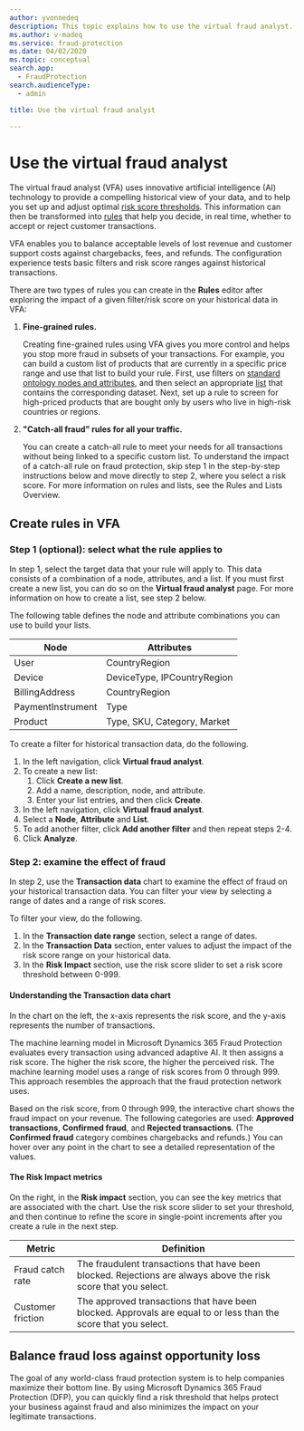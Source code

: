 ```yaml
---
author: yvonnedeq
description: This topic explains how to use the virtual fraud analyst.
ms.author: v-madeq
ms.service: fraud-protection
ms.date: 04/02/2020
ms.topic: conceptual
search.app: 
  - FraudProtection
search.audienceType:
  - admin

title: Use the virtual fraud analyst

---
```


# Use the virtual fraud analyst

The virtual fraud analyst (VFA) uses innovative artificial intelligence (AI) technology to provide a compelling historical view of your data, and to help you set up and adjust optimal [risk score thresholds](scorecard.md). This information can then be transformed into [rules](lists-rules.md) that help you decide, in real time, whether to accept or reject customer transactions.

VFA enables you to balance acceptable levels of lost revenue and customer support costs against chargebacks, fees, and refunds. The configuration experience tests basic filters and risk score ranges against historical transactions.

There are two types of rules you can create in the **Rules** editor after exploring the impact of a given filter/risk score on your historical data in VFA:

1. **Fine-grained rules.**

    Creating fine-grained rules using VFA gives you more control and helps you stop more fraud in subsets of your transactions.
    For example, you can build a custom list of products that are currently in a specific price range and use that list to build your rule. First, use filters on [standard ontology nodes and attributes](graph-explorer.md), and then select an appropriate [list](lists-rules.md) that contains the corresponding dataset. Next, set up a rule to screen for high-priced products that are bought only by users who live in high-risk countries or regions.
    
2. **"Catch-all fraud" rules for all your traffic.**

    You can create a catch-all rule to meet your needs for all transactions without being linked to a specific custom list. To understand the impact of a catch-all rule on fraud protection, skip step 1 in the step-by-step instructions below and move directly to step 2, where you select a risk score. For more information on rules and lists, see the Rules and Lists Overview.

## Create rules in VFA

### Step 1 (optional): select what the rule applies to

In step 1, select the target data that your rule will apply to. This data consists of a combination of a node, attributes, and a list. If you must first create a new list, you can do so on the **Virtual fraud analyst** page. For more information on how to create a list, see step 2 below.

The following table defines the node and attribute combinations you can use to build your lists. 

| Node | Attributes |
|---|---|
| User | CountryRegion |
| Device | DeviceType, IPCountryRegion |
| BillingAddress | CountryRegion |
| PaymentInstrument | Type |
| Product | Type, SKU, Category, Market |

To create a filter for historical transaction data, do the following.

1. In the left navigation, click **Virtual fraud analyst**.
2. To create a new list:
     1. Click **Create a new list**.
     2. Add a name, description, node, and attribute.
     3. Enter your list entries, and then click **Create**.
3. In the left navigation, click **Virtual fraud analyst**.
4. Select a **Node**, **Attribute** and **List**.
5. To add another filter, click **Add another filter** and then repeat steps 2-4.
6. Click **Analyze**.

### Step 2: examine the effect of fraud

In step 2, use the **Transaction data** chart to examine the effect of fraud on your historical transaction data. You can filter your view by selecting a range of dates and a range of risk scores. 

To filter your view, do the following.

1. In the **Transaction date range** section, select a range of dates.
2. In the **Transaction Data** section, enter values to adjust the impact of the risk score range on your historical data.
3. In the **Risk Impact** section, use the risk score slider to set a risk score threshold between 0-999.

#### Understanding the Transaction data chart

In the chart on the left, the x-axis represents the risk score, and the y-axis represents the number of transactions.

The machine learning model in Microsoft Dynamics 365 Fraud Protection evaluates every transaction using advanced adaptive AI. It then assigns a risk score. The higher the risk score, the higher the perceived risk. The machine learning model uses a range of risk scores from 0 through 999. This approach resembles the approach that the fraud protection network uses.

Based on the risk score, from 0 through 999, the interactive chart shows the fraud impact on your revenue. The following categories are used: **Approved transactions**, **Confirmed fraud**, and **Rejected transactions**. (The **Confirmed fraud** category combines chargebacks and refunds.) You can hover over any point in the chart to see a detailed representation of the values.

#### The Risk Impact metrics

On the right, in the **Risk impact** section, you can see the key metrics that are associated with the chart. Use the risk score slider to set your threshold, and then continue to refine the score in single-point increments after you create a rule in the next step.

| Metric | Definition |
|---|---|
| Fraud catch rate | The fraudulent transactions that have been blocked. Rejections are always above the risk score that you select. |
| Customer friction | The approved transactions that have been blocked. Approvals are equal to or less than the score that you select. |

## Balance fraud loss against opportunity loss

The goal of any world-class fraud protection system is to help companies maximize their bottom line. By using Microsoft Dynamics  365 Fraud Protection (DFP), you can quickly find a risk threshold that helps protect your business against fraud and also minimizes the impact on your legitimate transactions.
